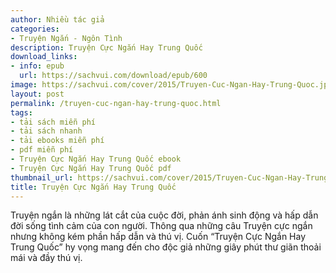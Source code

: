 ```yaml
---
author: Nhiều tác giả
categories:
- Truyện Ngắn - Ngôn Tình
description: Truyện Cực Ngắn Hay Trung Quốc
download_links:
- info: epub
  url: https://sachvui.com/download/epub/600
image: https://sachvui.com/cover/2015/Truyen-Cuc-Ngan-Hay-Trung-Quoc.jpg
layout: post
permalink: /truyen-cuc-ngan-hay-trung-quoc.html
tags:
- tải sách miễn phí
- tải sách nhanh
- tải ebooks miễn phí
- pdf miễn phí
- Truyện Cực Ngắn Hay Trung Quốc ebook
- Truyện Cực Ngắn Hay Trung Quốc pdf
thumbnail_url: https://sachvui.com/cover/2015/Truyen-Cuc-Ngan-Hay-Trung-Quoc.jpg
title: Truyện Cực Ngắn Hay Trung Quốc
---
```


 <div class="item-desc text-justify"> Truyện ngắn là những lát cắt của cuộc đời, phản ánh sinh động và hấp dẫn đời sống tình cảm của con người. Thông qua những câu Truyện cực ngắn nhưng không kém phần hấp dẫn và thú vị. Cuốn “Truyện Cực Ngắn Hay Trung Quốc” hy vọng mang đến cho độc giả những giây phút thư giãn thoải mái và đầy thú vị. </div>